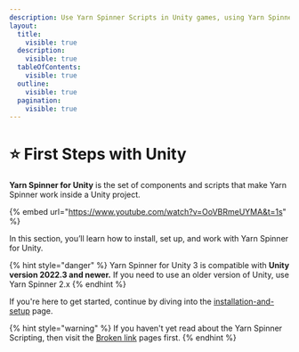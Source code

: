 ```yaml
---
description: Use Yarn Spinner Scripts in Unity games, using Yarn Spinner for Unity.
layout:
  title:
    visible: true
  description:
    visible: true
  tableOfContents:
    visible: true
  outline:
    visible: true
  pagination:
    visible: true
---
```


# ⭐ First Steps with Unity

**Yarn Spinner for Unity** is the set of components and scripts that make Yarn Spinner work inside a Unity project.

{% embed url="https://www.youtube.com/watch?v=OoVBRmeUYMA&t=1s" %}

In this section, you’ll learn how to install, set up, and work with Yarn Spinner for Unity.

{% hint style="danger" %}
Yarn Spinner for Unity 3 is compatible with **Unity version 2022.3 and newer.** If you need to use an older version of Unity, use Yarn Spinner 2.x
{% endhint %}

If you're here to get started, continue by diving into the [installation-and-setup](installation-and-setup/ "mention") page.

{% hint style="warning" %}
If you haven't yet read about the Yarn Spinner Scripting, then visit the [Broken link](broken-reference "mention") pages first.
{% endhint %}
